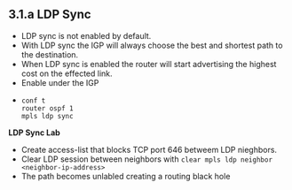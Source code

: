 ## 3.1.a LDP Sync

* LDP sync is not enabled by default.
* With LDP sync the IGP will always choose the best and shortest path to the destination.
* When LDP sync is enabled the router will start advertising the highest cost on the effected link.
* Enable under the IGP 
* ```
  conf t
  router ospf 1
  mpls ldp sync
  ```

**LDP Sync Lab**

* Create access-list that blocks TCP port 646 betweem LDP nieghbors.
* Clear LDP session between neighbors with ```clear mpls ldp neighbor <neighbor-ip-address>```
* The path becomes unlabled creating a routing black hole




